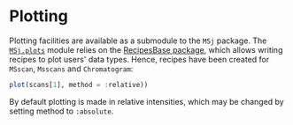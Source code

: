 # Plotting
Plotting facilities are available as a submodule to the `MSj` package.  The [`MSj.plots`](@ref) module relies on the [RecipesBase package](https://github.com/JuliaPlots/RecipesBase.jl), which allows writing recipes to plot users' data types. Hence, recipes have been created for `MSscan`, `Msscans` and `Chromatogram`:

```julia
plot(scans[1], method = :relative))

```

By default plotting is made in relative intensities, which may be changed by setting method to `:absolute`.

